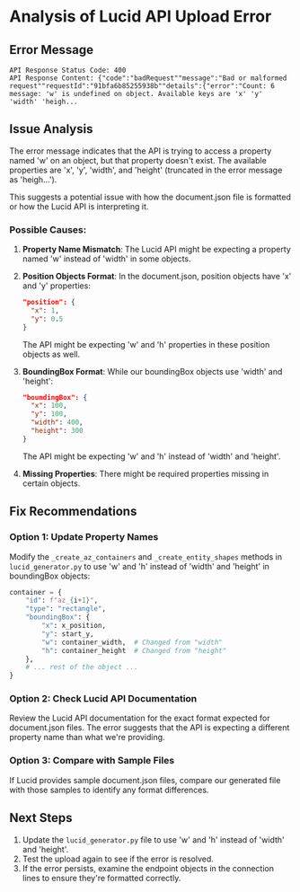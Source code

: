 # Analysis of Lucid API Upload Error

## Error Message
```
API Response Status Code: 400
API Response Content: {"code":"badRequest""message":"Bad or malformed request""requestId":"91bfa6b85255938b""details":{"error":"Count: 6 message: 'w' is undefined on object. Available keys are 'x' 'y' 'width' 'heigh...
```

## Issue Analysis

The error message indicates that the API is trying to access a property named 'w' on an object, but that property doesn't exist. The available properties are 'x', 'y', 'width', and 'height' (truncated in the error message as 'heigh...').

This suggests a potential issue with how the document.json file is formatted or how the Lucid API is interpreting it.

### Possible Causes:

1. **Property Name Mismatch**: The Lucid API might be expecting a property named 'w' instead of 'width' in some objects.

2. **Position Objects Format**: In the document.json, position objects have 'x' and 'y' properties:
   ```json
   "position": {
     "x": 1,
     "y": 0.5
   }
   ```
   The API might be expecting 'w' and 'h' properties in these position objects as well.

3. **BoundingBox Format**: While our boundingBox objects use 'width' and 'height':
   ```json
   "boundingBox": {
     "x": 100,
     "y": 100,
     "width": 400,
     "height": 300
   }
   ```
   The API might be expecting 'w' and 'h' instead of 'width' and 'height'.

4. **Missing Properties**: There might be required properties missing in certain objects.

## Fix Recommendations

### Option 1: Update Property Names
Modify the `_create_az_containers` and `_create_entity_shapes` methods in `lucid_generator.py` to use 'w' and 'h' instead of 'width' and 'height' in boundingBox objects:

```python
container = {
    "id": f"az_{i+1}",
    "type": "rectangle",
    "boundingBox": {
        "x": x_position,
        "y": start_y,
        "w": container_width,  # Changed from "width"
        "h": container_height  # Changed from "height"
    },
    # ... rest of the object ...
}
```

### Option 2: Check Lucid API Documentation
Review the Lucid API documentation for the exact format expected for document.json files. The error suggests that the API is expecting a different property name than what we're providing.

### Option 3: Compare with Sample Files
If Lucid provides sample document.json files, compare our generated file with those samples to identify any format differences.

## Next Steps

1. Update the `lucid_generator.py` file to use 'w' and 'h' instead of 'width' and 'height'.
2. Test the upload again to see if the error is resolved.
3. If the error persists, examine the endpoint objects in the connection lines to ensure they're formatted correctly.
